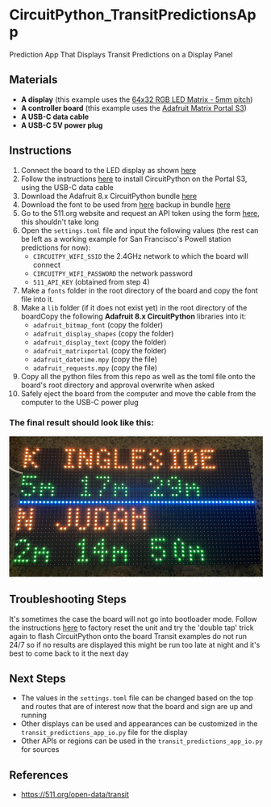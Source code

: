 # CircuitPython_TransitPredictionsApp
Prediction App That Displays Transit Predictions on a Display Panel

## Materials ##
- **A display** (this example uses the [64x32 RGB LED Matrix - 5mm pitch](https://www.adafruit.com/product/2277))
- **A controller board** (this example uses the [Adafruit Matrix Portal S3](https://www.adafruit.com/product/5778))
- **A USB-C data cable**
- **A USB-C 5V power plug**

## Instructions ##

1. Connect the board to the LED display as shown [here](https://learn.adafruit.com/adafruit-matrixportal-s3/prep-the-matrixportal)
2. Follow the instructions [here](https://learn.adafruit.com/adafruit-matrixportal-s3/install-circuitpython) to install CircuitPython on the Portal S3, using the USB-C data cable
3. Download the Adafruit 8.x CircuitPython bundle [here](https://circuitpython.org/libraries)
4. Download the font to be used from [here](https://opensource.apple.com/source/X11fonts/X11fonts-14/font-misc-misc/font-misc-misc-1.1.2/5x7.bdf.auto.html) backup in bundle [here](https://www.cl.cam.ac.uk/~mgk25/ucs-fonts.html)
5. Go to the 511.org website and request an API token using the form [here](https://511.org/open-data/token), this shouldn't take long
6. Open the `settings.toml` file and input the following values (the rest can be left as a working example for San Francisco's Powell station predictions for now):
    - `CIRCUITPY_WIFI_SSID` the 2.4GHz network to which the board will connect
    - `CIRCUITPY_WIFI_PASSWORD` the network password
    - `511_API_KEY` (obtained from step 4)
7. Make a `fonts` folder in the root directory of the board and copy the font file into it.
8. Make a `lib` folder (if it does not exist yet) in the root directory of the boardCopy the following **Adafruit 8.x CircuitPython** libraries into it:
    - `adafruit_bitmap_font` (copy the folder)
    - `adafruit_display_shapes` (copy the folder)
    - `adafruit_display_text` (copy the folder)
    - `adafruit_matrixportal` (copy the folder)
    - `adafruit_datetime.mpy` (copy the file)
    - `adafruit_requests.mpy` (copy the file)
9. Copy all the python files from this repo as well as the toml file onto the board's root directory and approval overwrite when asked
10. Safely eject the board from the computer and move the cable from the computer to the USB-C power plug

### The final result should look like this: ###

![TransitPredictionsAppExample](img/TransitPredictionsAppExample.png)

## Troubleshooting Steps ##
It's sometimes the case the board will not go into bootloader mode. Follow the instructions [here](https://learn.adafruit.com/adafruit-matrixportal-s3/factory-reset) to factory reset the unit and try the 'double tap' trick again to flash CircuitPython onto the board
Transit examples do not run 24/7 so if no results are displayed this might be run too late at night and it's best to come back to it the next day

## Next Steps ##

- The values in the `settings.toml` file can be changed based on the top and routes that are of interest now that the board and sign are up and running
- Other displays can be used and appearances can be customized in the `transit_predictions_app_io.py` file for the display
- Other APIs or regions can be used in the `transit_predictions_app_io.py` for sources

## References ##
- https://511.org/open-data/transit